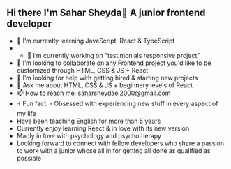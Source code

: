 ## Hi there I'm Sahar Sheyda👋 A junior frontend developer
- 🌱 I’m currently learning JavaScript, React & TypeScript
- - 🔭 I’m currently working on "testimonials responsive project"
- 👯 I’m looking to collaborate on any Frontend project you'd like to be customized through HTML, CSS & JS + React
- 🤔 I’m looking for help with getting hired & starting new projects
- 💬 Ask me about HTML, CSS & JS + beginnery levels of React
- 📫 How to reach me: saharsheydaei2000@gmail.com
- ⚡ Fun fact: - Obsessed with experiencing new stuff in every aspect of my life
- Have been teaching English for more than 5 years
- Currently enjoy learning React & in love with its new version
- Madly in love with psychology and psychotherapy
- Looking forward to connect with fellow developers who share a passion to work with a junior whose all in for getting all done as qualified as possible             
